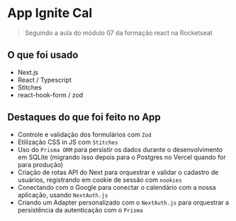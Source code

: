 # App Ignite Cal

> Seguindo a aula do módulo 07 da formação react na Rocketseat

## O que foi usado
- Next.js
- React / Typescript
- Stitches
- react-hook-form / zod


## Destaques do que foi feito no App

- Controle e validação dos formulários com `Zod`
- Etilização CSS in JS com `Stitches`
- Uso do `Prisma ORM` para persistir os dados durante o desenvolvimento em SQLite (migrando isso depois para o Postgres no Vercel quando for para produção)
- Criação de rotas API do Next para orquestrar e validar o cadastro de usuários, registrando em cookie de sessão com `nookies`
- Conectando com o Google para conectar o calendário com a nossa aplicação, usando `NextAuth.js`
- Criando um Adapter personalizado com o `NextAuth.js` para orquestrar a persistência da autenticação com o `Prisma`